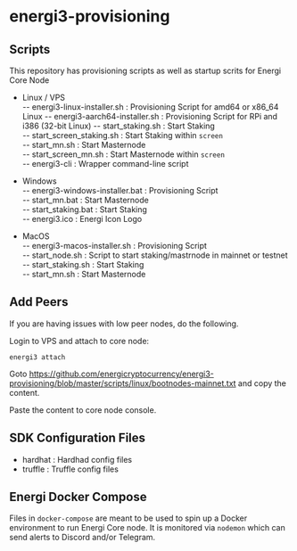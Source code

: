 # energi3-provisioning

## Scripts

This repository has provisioning scripts as well as startup scrits for Energi Core Node

- Linux / VPS <br>
-- energi3-linux-installer.sh : Provisioning Script for amd64 or x86_64 Linux
-- energi3-aarch64-installer.sh : Provisioning Script for RPi and i386 (32-bit Linux)
-- start_staking.sh           : Start Staking<br>
-- start_screen_staking.sh    : Start Staking within `screen`<br>
-- start_mn.sh                : Start Masternode<br>
-- start_screen_mn.sh         : Start Masternode  within `screen`<br>
-- energi3-cli                : Wrapper command-line script<br>
 
- Windows <br>
 -- energi3-windows-installer.bat : Provisioning Script<br>
 -- start_mn.bat                  : Start Masternode<br>
 -- start_staking.bat             : Start Staking<br>
 -- energi3.ico                   : Energi Icon Logo<br>

- MacOS <br>
-- energi3-macos-installer.sh     : Provisioning Script<br>
-- start_node.sh                  : Script to start staking/mastrnode in mainnet or testnet<br>
-- start_staking.sh               : Start Staking<br>
-- start_mn.sh                    : Start Masternode<br>

## Add Peers
If you are having issues with low peer nodes, do the following.

Login to VPS and attach to core node:

```
energi3 attach
```

Goto https://github.com/energicryptocurrency/energi3-provisioning/blob/master/scripts/linux/bootnodes-mainnet.txt and copy the content.

Paste the content to core node console.

## SDK Configuration Files

- hardhat                         : Hardhad config files
- truffle                         : Truffle config files

## Energi Docker Compose

Files in `docker-compose` are meant to be used to spin up a Docker environment to run Energi Core node. It is monitored via `nodemon` which can send alerts to Discord and/or Telegram.
